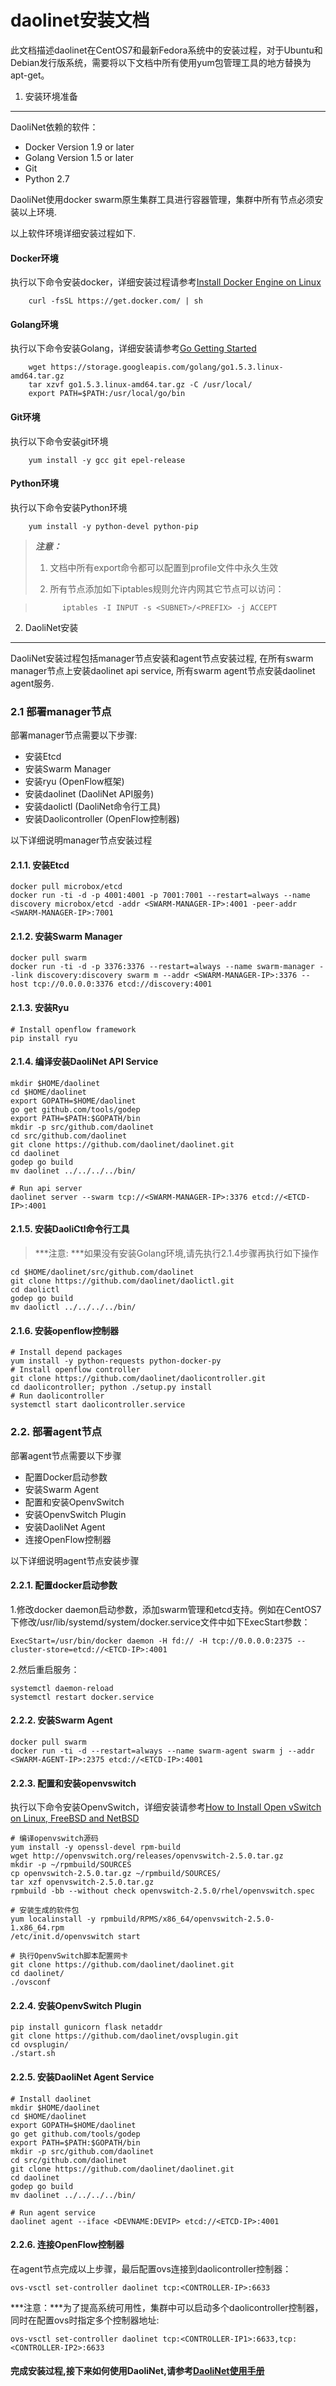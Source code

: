 daolinet安装文档
==========

此文档描述daolinet在CentOS7和最新Fedora系统中的安装过程，对于Ubuntu和Debian发行版系统，需要将以下文档中所有使用yum包管理工具的地方替换为apt-get。

1. 安装环境准备
----------

DaoliNet依赖的软件：

* Docker Version 1.9 or later
* Golang Version 1.5 or later
* Git
* Python 2.7

DaoliNet使用docker swarm原生集群工具进行容器管理，集群中所有节点必须安装以上环境.

以上软件环境详细安装过程如下.

#### Docker环境

执行以下命令安装docker，详细安装过程请参考[Install Docker Engine on Linux](https://docs.docker.com/engine/installation/linux/)

		curl -fsSL https://get.docker.com/ | sh

#### Golang环境

执行以下命令安装Golang，详细安装请参考[Go Getting Started](https://golang.org/doc/install)

		wget https://storage.googleapis.com/golang/go1.5.3.linux-amd64.tar.gz
		tar xzvf go1.5.3.linux-amd64.tar.gz -C /usr/local/
		export PATH=$PATH:/usr/local/go/bin

#### Git环境

执行以下命令安装git环境

		yum install -y gcc git epel-release

#### Python环境

执行以下命令安装Python环境

		yum install -y python-devel python-pip

> ***注意：***
>
> 1. 文档中所有export命令都可以配置到profile文件中永久生效
>
> 2. 所有节点添加如下iptables规则允许内网其它节点可以访问：

>			iptables -I INPUT -s <SUBNET>/<PREFIX> -j ACCEPT

2. DaoliNet安装
-----------

DaoliNet安装过程包括manager节点安装和agent节点安装过程, 在所有swarm manager节点上安装daolinet api service, 所有swarm agent节点安装daolinet agent服务.

### 2.1 部署manager节点

部署manager节点需要以下步骤:

* 安装Etcd
* 安装Swarm Manager
* 安装ryu (OpenFlow框架)
* 安装daolinet (DaoliNet API服务)
* 安装daolictl (DaoliNet命令行工具)
* 安装Daolicontroller (OpenFlow控制器)

以下详细说明manager节点安装过程

#### 2.1.1. 安装Etcd

	docker pull microbox/etcd
    docker run -ti -d -p 4001:4001 -p 7001:7001 --restart=always --name discovery microbox/etcd -addr <SWARM-MANAGER-IP>:4001 -peer-addr <SWARM-MANAGER-IP>:7001

#### 2.1.2. 安装Swarm Manager

	docker pull swarm
	docker run -ti -d -p 3376:3376 --restart=always --name swarm-manager --link discovery:discovery swarm m --addr <SWARM-MANAGER-IP>:3376 --host tcp://0.0.0.0:3376 etcd://discovery:4001

#### 2.1.3. 安装Ryu

	# Install openflow framework
	pip install ryu

#### 2.1.4. 编译安装DaoliNet API Service

	mkdir $HOME/daolinet
	cd $HOME/daolinet
	export GOPATH=$HOME/daolinet
	go get github.com/tools/godep
	export PATH=$PATH:$GOPATH/bin
	mkdir -p src/github.com/daolinet
	cd src/github.com/daolinet
	git clone https://github.com/daolinet/daolinet.git
	cd daolinet
	godep go build
	mv daolinet ../../../../bin/

	# Run api server
	daolinet server --swarm tcp://<SWARM-MANAGER-IP>:3376 etcd://<ETCD-IP>:4001

#### 2.1.5. 安装DaoliCtl命令行工具

> ***注意: ***如果没有安装Golang环境,请先执行2.1.4步骤再执行如下操作

	cd $HOME/daolinet/src/github.com/daolinet
	git clone https://github.com/daolinet/daolictl.git
	cd daolictl
	godep go build
	mv daolictl ../../../../bin/

#### 2.1.6. 安装openflow控制器

	# Install depend packages
	yum install -y python-requests python-docker-py
	# Install openflow controller
	git clone https://github.com/daolinet/daolicontroller.git
	cd daolicontroller; python ./setup.py install
	# Run daolicontroller
	systemctl start daolicontroller.service

### 2.2. 部署agent节点

部署agent节点需要以下步骤

* 配置Docker启动参数
* 安装Swarm Agent
* 配置和安装OpenvSwitch
* 安装OpenvSwitch Plugin
* 安装DaoliNet Agent
* 连接OpenFlow控制器

以下详细说明agent节点安装步骤

#### 2.2.1. 配置docker启动参数

1.修改docker daemon启动参数，添加swarm管理和etcd支持。例如在CentOS7下修改/usr/lib/systemd/system/docker.service文件中如下ExecStart参数：

	ExecStart=/usr/bin/docker daemon -H fd:// -H tcp://0.0.0.0:2375 --cluster-store=etcd://<ETCD-IP>:4001

2.然后重启服务：

	systemctl daemon-reload
	systemctl restart docker.service

#### 2.2.2. 安装Swarm Agent

	docker pull swarm
	docker run -ti -d --restart=always --name swarm-agent swarm j --addr <SWARM-AGENT-IP>:2375 etcd://<ETCD-IP>:4001

#### 2.2.3. 配置和安装openvswitch

执行以下命令安装OpenvSwitch，详细安装请参考[How to Install Open vSwitch on Linux, FreeBSD and NetBSD](https://github.com/openvswitch/ovs/blob/master/INSTALL.md)

	# 编译openvswitch源码
	yum install -y openssl-devel rpm-build
	wget http://openvswitch.org/releases/openvswitch-2.5.0.tar.gz
	mkdir -p ~/rpmbuild/SOURCES
	cp openvswitch-2.5.0.tar.gz ~/rpmbuild/SOURCES/
	tar xzf openvswitch-2.5.0.tar.gz
	rpmbuild -bb --without check openvswitch-2.5.0/rhel/openvswitch.spec

	# 安装生成的软件包
	yum localinstall -y rpmbuild/RPMS/x86_64/openvswitch-2.5.0-1.x86_64.rpm
	/etc/init.d/openvswitch start

    # 执行OpenvSwitch脚本配置网卡
    git clone https://github.com/daolinet/daolinet.git
    cd daolinet/
    ./ovsconf

#### 2.2.4. 安装OpenvSwitch Plugin

	pip install gunicorn flask netaddr
	git clone https://github.com/daolinet/ovsplugin.git
	cd ovsplugin/
	./start.sh

#### 2.2.5. 安装DaoliNet Agent Service

    # Install daolinet
    mkdir $HOME/daolinet
    cd $HOME/daolinet
    export GOPATH=$HOME/daolinet
    go get github.com/tools/godep
    export PATH=$PATH:$GOPATH/bin
    mkdir -p src/github.com/daolinet
    cd src/github.com/daolinet
    git clone https://github.com/daolinet/daolinet.git
    cd daolinet
    godep go build
    mv daolinet ../../../../bin/
    
    # Run agent service
	daolinet agent --iface <DEVNAME:DEVIP> etcd://<ETCD-IP>:4001

#### 2.2.6. 连接OpenFlow控制器

在agent节点完成以上步骤，最后配置ovs连接到daolicontroller控制器：

	ovs-vsctl set-controller daolinet tcp:<CONTROLLER-IP>:6633

***注意：***为了提高系统可用性，集群中可以启动多个daolicontroller控制器，同时在配置ovs时指定多个控制器地址:

	ovs-vsctl set-controller daolinet tcp:<CONTROLLER-IP1>:6633,tcp:<CONTROLLER-IP2>:6633

#### 完成安装过程,接下来如何使用DaoliNet,请参考[DaoliNet使用手册](中文用户手册.md)
